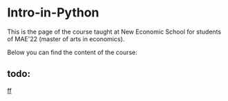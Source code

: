 # Intro-in-Python

This is the page of the course taught at New Economic School for students of MAE'22 (master of arts in economics).

Below you can find the content of the course:

## todo:
[ff](https://github.com/kkrainev/Intro-in-Python/new/master?readme=1)
